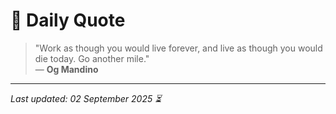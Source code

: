 # 📜 Daily Quote

> "Work as though you would live forever, and live as though you would die today. Go another mile."  
> — **Og Mandino**

---

_Last updated: 02 September 2025 ⏳_
